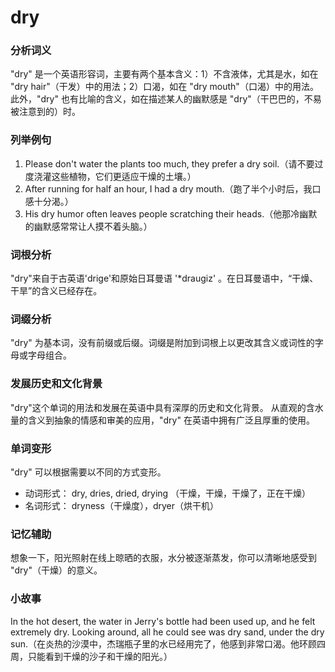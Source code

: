 # dry

### 分析词义

  

"dry" 是一个英语形容词，主要有两个基本含义：1）不含液体，尤其是水，如在 "dry hair"（干发）中的用法；2）口渴，如在 "dry mouth"（口渴）中的用法。此外，"dry" 也有比喻的含义，如在描述某人的幽默感是 "dry"（干巴巴的，不易被注意到的）时。

  

### 列举例句

  

1.  Please don't water the plants too much, they prefer a dry soil.（请不要过度浇灌这些植物，它们更适应干燥的土壤。）
2.  After running for half an hour, I had a dry mouth.（跑了半个小时后，我口感十分渴。）
3.  His dry humor often leaves people scratching their heads.（他那冷幽默的幽默感常常让人摸不着头脑。）

  

### 词根分析

  

"dry"来自于古英语'drige'和原始日耳曼语 '\*draugiz' 。在日耳曼语中，“干燥、干旱”的含义已经存在。

  

### 词缀分析

  

"dry" 为基本词，没有前缀或后缀。词缀是附加到词根上以更改其含义或词性的字母或字母组合。

  

### 发展历史和文化背景

  

"dry"这个单词的用法和发展在英语中具有深厚的历史和文化背景。 从直观的含水量的含义到抽象的情感和审美的应用，"dry" 在英语中拥有广泛且厚重的使用。

  

### 单词变形

  

"dry" 可以根据需要以不同的方式变形。

  

*   动词形式： dry, dries, dried, drying （干燥，干燥，干燥了，正在干燥）
*   名词形式： dryness（干燥度），dryer（烘干机）

  

### 记忆辅助

  

想象一下，阳光照射在线上晾晒的衣服，水分被逐渐蒸发，你可以清晰地感受到 "dry"（干燥）的意义。

  

### 小故事

  

In the hot desert, the water in Jerry's bottle had been used up, and he felt extremely dry. Looking around, all he could see was dry sand, under the dry sun.（在炎热的沙漠中，杰瑞瓶子里的水已经用完了，他感到非常口渴。他环顾四周，只能看到干燥的沙子和干燥的阳光。）
